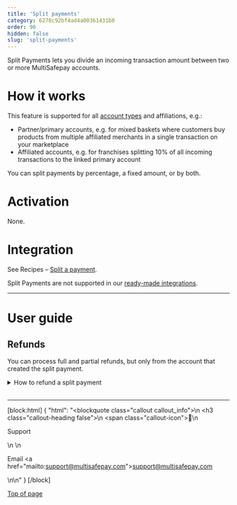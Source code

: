 ```yaml
---
title: 'Split payments'
category: 6278c92bf4ad4a00361431b0
order: 90
hidden: false
slug: 'split-payments'
---
```

Split Payments lets you divide an incoming transaction amount between two or more MultiSafepay accounts. 

# How it works

This feature is supported for all [account types](/docs/create-account/) and affiliations, e.g.:

- Partner/primary accounts, e.g. for mixed baskets where customers buy products from multiple affiliated merchants in a single transaction on your marketplace
- Affiliated accounts, e.g. for franchises splitting 10% of all incoming transactions to the linked primary account

You can split payments by percentage, a fixed amount, or by both.

# Activation
None.

# Integration

See Recipes – [Split a payment](/recipes/split-a-payment).

Split Payments are not supported in our [ready-made integrations](/docs/our-integrations/).
<br>

---

# User guide

## Refunds

You can process full and partial refunds, but only from the account that created the split payment. 

<details id="how-to-refund-split-payment">
<summary>How to refund a split payment</summary>
<br>

1. Sign in to your <a href="https://merchant.multisafepay.com" target="_blank">MultiSafepay dashboard</a> <i class="fa fa-external-link" style="font-size:12px;color:#8b929e"></i>.
2. Go to **Transactions** > **Transaction overview**.
3. Search for the transaction and open the **Transaction details** page.
4. Click **Refund**.
5. Enter the amount you want to refund to the customer.
6. Click **Confirm refund**.  
    The <<glossary:transaction status>> changes to **Initialized**.
7. [Cancel the refund](/docs/refund-payments/).  


When the transaction status changes to **Completed**, the refund has been processed correctly. The customer receives the refund in the bank account the transaction was originally paid from the next business day.

</details>
<br>

---

[block:html]
{
  "html": "<blockquote class=\"callout callout_info\">\n    <h3 class=\"callout-heading false\">\n        <span class=\"callout-icon\">💬</span>\n        <p>Support</p>\n    </h3>\n    <p>Email <a href=\"mailto:support@multisafepay.com\">support@multisafepay.com</a></p>\n</blockquote>\n"
}
[/block]

[Top of page](#)
